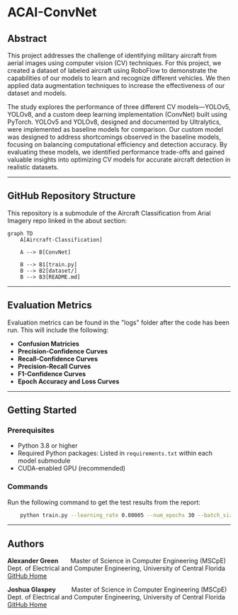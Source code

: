# ACAI-ConvNet

## Abstract

This project addresses the challenge of identifying military aircraft from aerial images using computer vision (CV) techniques. For this project, we created a dataset of labeled aircraft using RoboFlow to demonstrate the capabilities of our models to learn and recognize different vehicles. We then applied data augmentation techniques to increase the effectiveness of our dataset and models.

The study explores the performance of three different CV models—YOLOv5, YOLOv8, and a custom deep learning implementation (ConvNet) built using PyTorch. YOLOv5 and YOLOv8, designed and documented by Ultralytics, were implemented as baseline models for comparison. Our custom model was designed to address shortcomings observed in the baseline models, focusing on balancing computational efficiency and detection accuracy. By evaluating these models, we identified performance trade-offs and gained valuable insights into optimizing CV models for accurate aircraft detection in realistic datasets.

---

## GitHub Repository Structure

This repository is a submodule of the Aircraft Classification from Arial Imagery repo linked in the about section:

```mermaid
graph TD
    A[Aircraft-Classification]

    A --> B[ConvNet]

    B --> B1[train.py]
    B --> B2[dataset/]
    B --> B3[README.md]
```

---

## Evaluation Metrics

Evaluation metrics can be found in the "logs" folder after the code has been run. This will include the following:

- **Confusion Matricies**
- **Precision-Confidence Curves**
- **Recall-Confidence Curves**
- **Precision-Recall Curves**
- **F1-Confidence Curves**
- **Epoch Accuracy and Loss Curves**

---

## Getting Started

### **Prerequisites**

- Python 3.8 or higher
- Required Python packages: Listed in `requirements.txt` within each model submodule
- CUDA-enabled GPU (recommended)

### **Commands**

Run the following command to get the test results from the report:

```bash
    python train.py --learning_rate 0.00005 --num_epochs 30 --batch_size 16 --log_dir 'logs' --num_classes 5 --class_weight 1.0
```

---

## Authors

**Alexander Green** &nbsp;&nbsp;&nbsp;&nbsp;&nbsp; Master of Science in Computer Engineering (MSCpE)<br>
Dept. of Electrical and Computer Engineering, University of Central Florida<br>
[GitHub Home](https://github.com/alexneilgreen)

**Joshua Glaspey** &nbsp;&nbsp;&nbsp;&nbsp;&nbsp;&nbsp;&nbsp; Master of Science in Computer Engineering (MSCpE)<br>
Dept. of Electrical and Computer Engineering, University of Central Florida<br>
[GitHub Home](https://github.com/jkglaspey)
